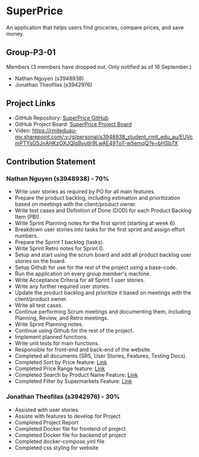 # SuperPrice

An application that helps users find groceries, compare prices, and save money.

## Group-P3-01

Members (3 members have dropped out. Only notified as of 16 September.)
- Nathan Nguyen (s3948938)
- Jonathan Theofilas (s3942976)

## Project Links
- GitHub Repository: [SuperPrice GitHub](https://github.com/cosc2299-sept-2023/team-project-group-p03-01)
- GitHub Project Board: [SuperPrice Project Board](https://github.com/orgs/cosc2299-sept-2023/projects/240)
- Video: https://rmiteduau-my.sharepoint.com/:v:/g/personal/s3948938_student_rmit_edu_au/EUVcmPTYsG5JnAHKzOXJQlgBvutIr9LwAE49ToT-w5emqQ?e=bHSb7X
  

## Contribution Statement
### Nathan Nguyen (s3948938) - 70%
- Write user stories as required by PO for all main features.
- Prepare the product backlog, including estimation and prioritization based on meetings with the client/product owner.
- Write test cases and Definition of Done (DOD) for each Product Backlog Item (PBI).
- Write Sprint Planning notes for the first sprint (starting at week 6).
- Breakdown user stories into tasks for the first sprint and assign effort numbers.
- Prepare the Sprint 1 backlog (tasks).
- Write Sprint Retro notes for Sprint 0.
- Setup and start using the scrum board and add all product backlog user stories on the board.
- Setup Github for use for the rest of the project using a base-code.
- Run the application on every group member's machine.
- Write Acceptance Criteria for all Sprint 1 user stories.
- Write any further required user stories.
- Update the product backlog and prioritize it based on meetings with the client/product owner.
- Write all test cases.
- Continue performing Scrum meetings and documenting them, including Planning, Review, and Retro meetings.
- Write Sprint Planning notes.
- Continue using Github for the rest of the project.
- Implement planned functions.
- Write unit tests for main functions.
- Responsible for front-end and back-end of the website.
- Completed all documents (SRS, User Stories, Features, Testing Docs).
- Completed Sort by Price feature: [Link](https://github.com/cosc2299-sept-2023/team-project-group-p03-01/issues/5)
- Completed Price Range feature: [Link](https://github.com/cosc2299-sept-2023/team-project-group-p03-01/issues/4)
- Completed Search by Product Name Feature: [Link](https://github.com/cosc2299-sept-2023/team-project-group-p03-01/issues/2)
- Completed Filter by Supermarkets Feature: [Link](https://github.com/cosc2299-sept-2023/team-project-group-p03-01/issues/1)

### Jonathan Theofilas (s3942976) - 30%
- Assisted with user stories
- Assiste with features to develop for Project
- Completed Project Report
- Completed Docker file for frontend of project
- Completed Docker file for backend of project
- Completed docker-compose.yml file
- Completed css styling for website


